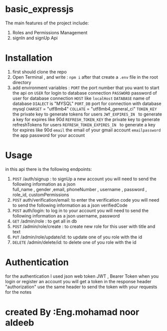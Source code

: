 # basic_expressjs

The main features of the project include:
1. Roles and Permissions Management 
2. signIn and signUp Api 

# Installation

1. first should clone the repo
2. Open Terminal , and write : `npm i` after that create a `.env` file in the root directory
3. add environment variables :
`PORT` the port number that you want to start the api on
`USER` for login to database connection 
`PASSWORD` password of user for database connection 
`HOST` like `localHost`
`DATABASE` name of database 
`DIALECT` is "MYSQL"
`PORT_DB` port for connection with database mysql
`CHARSET` = "utf8mb4"
`COLLATE` = "utf8mb4_general_ci"
`TOKEN_KEY`  the private key to generate tokens for users
`JWT_EXPIRES_IN `  to generate a key for expires like  90d
`REFRESH_TOKEN_KEY`  the private key to generate  refreshTokens for users
`REFRESH_TOKEN_EXPIRES_IN `  to generate a key for expires like  90d
`email` the email of your gmail account 
`emailpassword ` the app password for your account

# Usage

in this api there is the following endpoints:
1. `POST` /auth/signup : to signUp a new account
   you will need to send the following  information as a json  
   full_name , gender ,email, phoneNumber , username , password , role_id, customPermissions
2. `POST` auth/verification/email: to enter the verification code
   you will need to send the following information as a json
    verifiedCode
3. `POST` auth/login: to log in to your account
   you will need to send the following information as a json
    username, password 
4. `GET` /admin/role :  to get all in db
5. `POST` /admin/role/create : to create new role for this user  with title and text
6. `PUT` /admin/role/update/id: to update one of you role with the id
7. `DELETE` /admin/delete/id: to delete one of you role with the id


# Authentication

for the authentication I used json web token JWT ,  Bearer Token when you login or register an account you will get a token in the response header "authorization" use the same header to send the token with your requests for the notes

# created By :Eng.mohamad noor aldeeb 
